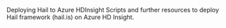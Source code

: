 Deploying Hail to Azure HDInsight
Scripts and further resources to deploy Hail framework (hail.is) on Azure HD Insight.
